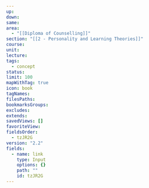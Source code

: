 ```yaml
---
up: 
down: 
same: 
area:
  - "[[Diploma of Counselling]]"
section: "[[2 - Personality and Learning Theories]]"
course: 
unit: 
lecture: 
tags:
  - concept
status: 
limit: 100
mapWithTag: true
icon: book
tagNames: 
filesPaths: 
bookmarksGroups: 
excludes: 
extends: 
savedViews: []
favoriteView: 
fieldsOrder:
  - tzJR2G
version: "2.2"
fields:
  - name: link
    type: Input
    options: {}
    path: ""
    id: tzJR2G
---
```

